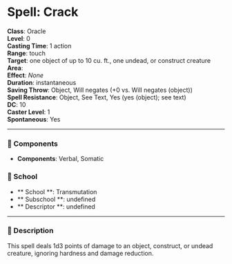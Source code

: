 
# Spell: Crack
**Class**: Oracle  
**Level**: 0  
**Casting Time**: 1 action  
**Range**: touch  
**Target**: one object of up to 10 cu. ft., one undead, or construct creature  
**Area**:   
**Effect**: _None_  
**Duration**: instantaneous  
**Saving Throw**: Object, Will negates (+0 vs. Will negates (object))  
**Spell Resistance**: Object, See Text, Yes (yes (object); see text)  
**DC**: 10  
**Caster Level**: 1  
**Spontaneous**: Yes

---

### 🔮 Components
- **Components**: Verbal, Somatic

### 🏫 School
- ** School **: Transmutation
- ** Subschool **: undefined
- ** Descriptor **: undefined
---

### 📜 Description
This spell deals 1d3 points of damage to an object, construct, or undead creature, ignoring hardness and damage reduction.
